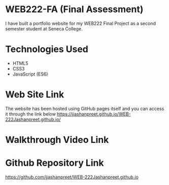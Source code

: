# WEB222-FA (Final Assessment)
I have built a portfolio website for my WEB222 Final Project as a second semester student at Seneca College.

# Technologies Used
- HTML5
- CSS3
- JavaScript (ES6)

# Web Site Link
The website has been hosted using GitHub pages itself and you can access it through the link below
https://jjashanpreet.github.io/WEB-222Jashanpreet.github.io/

# Walkthrough Video Link

# Github Repository Link
https://github.com/jjashanpreet/WEB-222Jashanpreet.github.io
